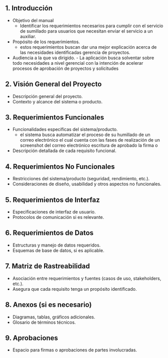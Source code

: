 ## 1. Introducción
   - Objetivo del manual
	   - Identificar los requerimientos necesarios para cumplir con el servicio de sumillado para usuarios que necesitan enviar el servicio a un auxiliar.
   - Propósito de los requerimientos.
	   - estos requerimientos buscan dar una mejor explicación acerca de las necesidades identificadas gerencia de proyectos.
   - Audiencia a la que va dirigido.
	- La aplicación busca solventar sobre todo necesidades a nivel gerencial con la intención de acelerar procesos de aprobación de proyectos y solicitudes
## 2. Visión General del Proyecto
   - Descripción general del proyecto.
   - Contexto y alcance del sistema o producto.

## 3. Requerimientos Funcionales
   - Funcionalidades específicas del sistema/producto.
	   - el sistema busca automatizar el proceso de su humillado de un correo electrónico el cual cuenta con las fases de realización de un screenshot del correo electrónico escritura de aprobado la firma o
   - Descripción detallada de cada requisito funcional.

## 4. Requerimientos No Funcionales
   - Restricciones del sistema/producto (seguridad, rendimiento, etc.).
   - Consideraciones de diseño, usabilidad y otros aspectos no funcionales.

## 5. Requerimientos de Interfaz
   - Especificaciones de interfaz de usuario.
   - Protocolos de comunicación si es relevante.

## 6. Requerimientos de Datos
   - Estructuras y manejo de datos requeridos.
   - Esquemas de base de datos, si es aplicable.

## 7. Matriz de Rastreabilidad
   - Asociación entre requerimientos y fuentes (casos de uso, stakeholders, etc.).
   - Asegura que cada requisito tenga un propósito identificado.

## 8. Anexos (si es necesario)
   - Diagramas, tablas, gráficos adicionales.
   - Glosario de términos técnicos.

## 9. Aprobaciones
   - Espacio para firmas o aprobaciones de partes involucradas.